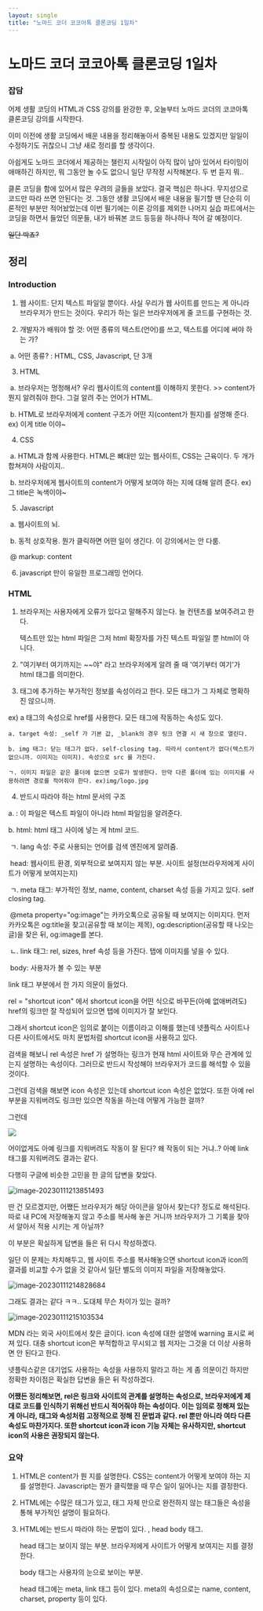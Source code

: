 ```yaml
---
layout: single
title: "노마드 코더 코코아톡 클론코딩 1일차"
---
```


<h1>노마드 코더 코코아톡 클론코딩 1일차</h1>



<h3>잡담</h3>

어제 생활 코딩의 HTML과 CSS 강의를 완강한 후, 오늘부터 노마드 코더의 코코아톡 클론코딩 강의를 시작한다.  

이미 이전에 생활 코딩에서 배운 내용을 정리해놓아서 중복된 내용도 있겠지만 일일이 수정하기도 귀찮으니 그냥 새로 정리를 할 생각이다. 

아쉽게도 노마드 코더에서 제공하는 챌린지 시작일이 아직 많이 남아 있어서 타이밍이 애매하긴 하지만, 뭐 그동안 놀 수도 없으니 일단 무작정 시작해본다. 두 번 듣지 뭐..

클론 코딩을 함에 있어서 많은 우려의 글들을 보았다. 결국 핵심은 하나다. 무지성으로 코드만 따라 쓰면 안된다는 것. 그동안 생활 코딩에서 배운 내용을 필기할 땐 단순히 이론적인 부분만 적어놨었는데 이번 필기에는 이론 강의를 제외한 나머지 실습 파트에서는 코딩을 하면서 들었던 의문들, 내가 바꿔본 코드 등등을 하나하나 적어 갈 예정이다. 

~~일단 박죠?~~



<h2>정리</h2>

<h3>Introduction</h3>

1. 웹 사이트: 단지 텍스트 파일일 뿐이다. 사실 우리가 웹 사이트를 만드는 게 아니라 브라우저가  만드는 것이다. 우리가 하는 일은 브라우저에게 줄 코드를 구현하는 것. 



2. 개발자가  배워야 할 것: 어떤 종류의 텍스트(언어)를 쓰고, 텍스트를 어디에 써야 하는 가? 

​		a. 어떤 종류? : HTML, CSS, Javascript, 단 3개



3. HTML

​	a. 브라우저는 멍청해서? 우리 웹사이트의 content를 이해하지 못한다. >> content가 뭔지 알려줘야 한다.  그걸 	알려 주는 언어가 HTML.

​	b. HTML로 브라우저에게 content 구조가 어떤 지(content가 뭔지)를 설명해 준다.  ex) 이게 title 이야~



4. CSS

​	a. HTML과 함께 사용한다. HTML은 뼈대만 있는 웹사이트, CSS는 근육이다. 두 개가 합쳐져야 사람이지..

​	b. 브라우저에게 웹사이트의 content가 어떻게 보여야 하는 지에 대해 알려 준다.  ex) 그 title은 녹색이야~



5. Javascript

​	a. 웹사이트의 뇌. 

​	b. 동적 상호작용. 뭔가 클릭하면 어떤 일이 생긴다. 이 강의에서는 안 다룸. 

​	@ markup: content 



6. javascript 만이 유일한 프로그래밍 언어다. 

   

<h3>HTML</h3>

1. 브라우저는 사용자에게 오류가 있다고 말해주지 않는다. 늘 컨텐츠를 보여주려고 한다. 

   텍스트만 있는 html 파일은 그저 html 확장자를 가진 텍스트 파일일 뿐 html이 아니다. 

   

2.   "여기부터 여기까지는 ~~야" 라고 브라우저에게 알려 줄 때 '여기부터 여기'가 html 태그를 의미한다. 

   

3.  태그에 추가하는 부가적인 정보를 속성이라고 한다. 모든 태그가 그 자체로 명확하진 않으니까.

   ex) a 태그의 속성으로 href를 사용한다. 모든 태그에 작동하는 속성도 있다. 

    a. target 속성: _self 가 기본 값, _blank의 경우 링크 연결 시 새 창으로 열린다. 

    b. img 태그: 닫는 태그가 없다. self-closing tag. 따라서 content가 없다(텍스트가 없으니까. 이미지는 이미지). 속성으로 src 를 가진다.

    ㄱ. 이미지 파일은 같은 폴더에 없으면 오류가 발생한다. 만약 다른 폴더에 있는 이미지를 사용하려면 경로를 적어줘야 한다. ex)img/logo.jpg 

   

4.  반드시 따라야 하는 html 문서의 구조 

   a. <!doctype html> : 이 파일은 텍스트 파일이 아니라 html 파일임을 알려준다. 

   b. html: html 태그 사이에 넣는 게 html 코드. 

   ​	ㄱ.  lang 속성: 주로 사용되는 언어를 검색 엔진에게 알려줌. 

   

   ​	head: 웹사이트 환경, 외부적으로 보여지지 않는 부분. 사이트 설정(브라우저에게 사이트가 어떻게 보여지는지)

   ​	ㄱ. meta 태그: 부가적인 정보, name, content, charset 속성 등을 가지고 있다. self closing tag. 

   ​	@meta property="og:image"는 카카오톡으로 공유될 때 보여지는 이미지다. 먼저 카카오톡은 og:title을   찾고(공유할 때 보이는 제목), og:description(공유할 때 나오는 글)을 찾은 뒤, og:image를 본다.  

   ​	ㄴ. link 태그: rel, sizes, href 속성 등을 가진다. 탭에 이미지를 넣을 수 있다. 

   

   ​	body: 사용자가 볼 수 있는 부분 

   



link 태그 부분에서 한 가지 의문이 들었다. 

rel = "shortcut icon" 에서 shortcut icon을 어떤 식으로 바꾸든(아예 없애버려도) href의 링크만 잘 작성되어 있으면 탭에 이미지가 잘 보인다. 

그래서 shortcut icon은 임의로 붙이는 이름이라고 이해를 했는데 넷플릭스 사이트나 다른 사이트에서도 마치 문법처럼 shortcut icon을 사용하고 있다. 

검색을 해보니 rel 속성은 href 가 설명하는 링크가 현재 html 사이트와 무슨 관계에 있는지 설명하는 속성이다. 그러므로 반드시 작성해야 브라우저가 코드를 해석할 수 있을 것이다. 

그런데 검색을 해보면 icon 속성은 있는데 shortcut icon 속성은 없었다. 또한 아예 rel 부분을 지워버려도 링크만 있으면 작동을 하는데 어떻게 가능한 걸까? 

그런데 







<img src="C:\Users\Administrator.WINDOWS-AJCOAP3\OneDrive\바탕 화면">

어이없게도 아예 링크를 지워버려도 작동이 잘 된다? 왜 작동이 되는 거냐..? 아예 link 태그를 지워버려도 결과는 같다. 

다행히 구글에 비슷한 고민을 한 글의 답변을 찾았다.



![image-20230111213851493](C:\Users\Administrator.WINDOWS-AJCOAP3\AppData\Roaming\Typora\typora-user-images\image-20230111213851493.png)



딴 건 모르겠지만, 어쨌든 브라우저가 해당 아이콘을 알아서 찾는다? 정도로 해석된다.  따로 내 PC에 저장해놓지 않고 주소를 복사해 놓은 거니까 브라우저가 그 기록을 찾아서 알아서 적용 시키는 게 아닐까? 

이 부분은 확실하게 답변을 들은 뒤 다시 작성하겠다. 

일단 이 문제는 차치해두고, 웹 사이트 주소를 복사해놓으면 shortcut icon과 icon의 결과를 비교할 수가 없을 것 같아서 일단 별도의 이미지 파일을 저장해놓았다. 



![image-20230111214828684](C:\Users\Administrator.WINDOWS-AJCOAP3\AppData\Roaming\Typora\typora-user-images\image-20230111214828684.png)



그래도 결과는 같다 ㅋㅋ.. 도대체 무슨 차이가 있는 걸까?

![image-20230111215103534](C:\Users\Administrator.WINDOWS-AJCOAP3\AppData\Roaming\Typora\typora-user-images\image-20230111215103534.png)



MDN 라는 외국 사이트에서 찾은 글이다. icon 속성에 대한 설명에 warning 표시로 써져 있다. 대충 shortcut icon은 부적합하고 무시되고 웹 저자는 그것을 더 이상 사용하면 안 된다고 한다. 

넷플릭스같은 대기업도 사용하는 속성을 사용하지 말라고 하는 게 좀 의문이긴 하지만 정확한 차이점은 확실한 답변을 들은 뒤 작성하겠다. 



**어쨌든 정리해보면, rel은 링크와 사이트의 관계를 설명하는 속성으로, 브라우저에게 제대로 코드를 인식하기 위해선 반드시 적어줘야 하는 속성이다. 이는 임의로 정해져 있는 게 아니라, 태그와 속성처럼 고정적으로 정해 진 문법과 같다.  rel 뿐만 아니라 여타 다른 속성도 마찬가지다. 또한 shortcut icon과 icon 기능 자체는 유사하지만, shortcut icon의 사용은 권장되지 않는다.** 



<h3>요약</h3>

1. HTML은 content가 뭔 지를 설명한다. CSS는 content가 어떻게 보여야 하는 지를 설명한다. Javascript는 뭔가 클릭했을 때 무슨 일이 일어나는 지를 결정한다.

2.  HTML에는 수많은 태그가 있고, 태그 자체 만으로 완전하지 않는 태그들은 속성을 통해 부가적인 설명이 필요하다. 

3. HTML에는 반드시 따라야 하는 문법이 있다. <!doctype html>, head body 태그. 

   head 태그는 보이지 않는 부분. 브라우저에게 사이트가 어떻게 보여지는 지를 결정한다. 

   body 태그는 사용자의 눈으로 보이는 부분.  

   head 태그에는 meta, link 태그 등이 있다. meta의 속성으로는 name, content, charset, property 등이 있다.  





